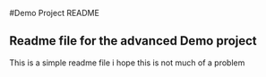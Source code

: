 #Demo Project README

## Readme file for the advanced Demo project 
This is a simple readme file
i hope this is not much of a problem